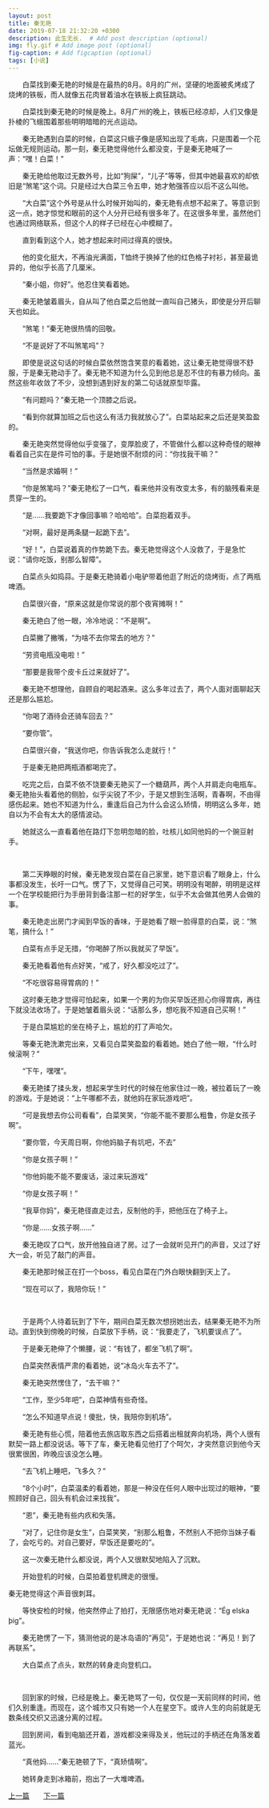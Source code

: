```yaml
---
layout: post
title: 秦无艳
date: 2019-07-18 21:32:20 +0300
description: 此生无长.  # Add post description (optional)
img: fly.gif # Add image post (optional)
fig-caption: # Add figcaption (optional)
tags: [小说]
---
```


&emsp;&emsp;白菜找到秦无艳的时候是在最热的8月。8月的广州，坚硬的地面被炙烤成了烧烤的铁板，而人就像五花肉冒着油水在铁板上疯狂跳动。

&emsp;&emsp;白菜找到秦无艳的时候是晚上。8月广州的晚上，铁板已经凉却，人们又像是扑棱的飞蛾围着那些明明暗暗的光点运动。

&emsp;&emsp;秦无艳遇到白菜的时候，白菜这只蛾子像是感知出现了毛病，只是围着一个花坛做无规则运动。那一刻，秦无艳觉得他什么都没变，于是秦无艳喊了一声：“嘿！白菜！”

&emsp;&emsp;秦无艳给他取过无数外号，比如“狗屎”，“儿子”等等，但其中她最喜欢的却依旧是“煞笔”这个词。只是经过大白菜三令五申，她才勉强答应以后不这么叫他。

&emsp;&emsp;“大白菜”这个外号是从什么时候开始叫的，秦无艳有点想不起来了。等意识到这一点，她才惊觉和眼前的这个人分开已经有很多年了。在这很多年里，虽然他们也通过网络联系，但这个人的样子已经在心中模糊了。

&emsp;&emsp;直到看到这个人，她才想起来时间过得真的很快。

&emsp;&emsp;他的变化挺大，不再油光满面，T恤终于换掉了他的红色格子衬衫，甚至最诡异的，他似乎长高了几厘米。

&emsp;&emsp;“秦小姐，你好”。他忍住笑看着她。

&emsp;&emsp;秦无艳皱着眉头，自从叫了他白菜之后他就一直叫自己猪头，即使是分开后聊天也如此。

&emsp;&emsp;“煞笔！”秦无艳很热情的回敬。

&emsp;&emsp;“不是说好了不叫煞笔吗”？

&emsp;&emsp;即使是说这句话的时候白菜依然饱含笑意的看着她，这让秦无艳觉得很不舒服，于是秦无艳动手了。秦无艳不知道为什么见到他总是忍不住的有暴力倾向。虽然这些年收敛了不少，没想到遇到好友的第二句话就原型毕露。

&emsp;&emsp;“有问题吗？”秦无艳一个顶膝之后说。

&emsp;&emsp;“看到你就算加班之后也这么有活力我就放心了”。白菜站起来之后还是笑盈盈的。

&emsp;&emsp;秦无艳突然觉得他似乎变强了，变厚脸皮了，不管做什么都以这种奇怪的眼神看着自己实在是件可怕的事。于是她很不耐烦的问：“你找我干嘛？”

&emsp;&emsp;“当然是求婚啊！”

&emsp;&emsp;“你是煞笔吗？”秦无艳松了一口气，看来他并没有改变太多，有的脑残看来是贯穿一生的。

&emsp;&emsp;“是……我要跪下才像回事嘛？哈哈哈”。白菜抱着双手。

&emsp;&emsp;“对啊，最好是两条腿一起跪下去”。

&emsp;&emsp;“好！”，白菜说着真的作势跪下去。秦无艳觉得这个人没救了，于是急忙说：“请你吃饭，别那么智障”。

&emsp;&emsp;白菜点头如捣蒜。于是秦无艳骑着小电驴带着他逛了附近的烧烤街，点了两瓶啤酒。

&emsp;&emsp;白菜很兴奋，“原来这就是你常说的那个夜宵摊啊！”

&emsp;&emsp;秦无艳白了他一眼，冷冷地说：“不是啊”。

&emsp;&emsp;白菜撇了撇嘴，“为啥不去你常去的地方？”

&emsp;&emsp;“劳资电瓶没电啦！”

&emsp;&emsp;“那要是我带个皮卡丘过来就好了”。

&emsp;&emsp;秦无艳不想理他，自顾自的喝起酒来。这么多年过去了，两个人面对面聊起天还是那么尴尬。

&emsp;&emsp;“你喝了酒待会还骑车回去？”

&emsp;&emsp;“要你管”。

&emsp;&emsp;白菜很兴奋，“我送你吧，你告诉我怎么走就行！”

&emsp;&emsp;于是秦无艳把两瓶酒都喝完了。

&emsp;&emsp;吃完之后，白菜不依不饶要秦无艳买了一个糖葫芦，两个人并肩走向电瓶车。秦无艳抬头看着他的侧脸，似乎尖锐了不少，于是又想到生活啊，青春啊，不由得感伤起来。她也不知道为什么，重逢后自己为什么会这么矫情，明明这么多年，她自以为不会有太大的感情波动。

&emsp;&emsp;她就这么一直看着他在路灯下忽明忽暗的脸，吐核儿如同他妈的一个豌豆射手。

&nbsp;

&emsp;&emsp;第二天睁眼的时候，秦无艳发现白菜在自己家里，她下意识看了眼身上，什么事都没发生，长吁一口气。愣了下，又觉得自己可笑。明明没有喝醉，明明是这样一个在学校能把行为手册背到备注那一栏的好学生，似乎不太会做其他男人会做的事。

&emsp;&emsp;秦无艳走出房门才闻到早饭的香味，于是她看了眼一脸得意的白菜，说：“煞笔，搞什么！”

&emsp;&emsp;白菜有点手足无措，“你喝醉了所以我就买了早饭”。

&emsp;&emsp;秦无艳看着他有点好笑，“戒了，好久都没吃过了”。

&emsp;&emsp;“不吃很容易得胃病的！”

&emsp;&emsp;这时秦无艳才觉得可怕起来，如果一个男的为你买早饭还担心你得胃病，再往下就没法收场了。于是她皱着眉头说：“话那么多，想吃我不知道自己买啊！”

&emsp;&emsp;于是白菜尴尬的坐在椅子上，尴尬的打了声哈欠。

&emsp;&emsp;等秦无艳洗漱完出来，又看见白菜笑盈盈的看着她。她白了他一眼，“什么时候滚啊？”

&emsp;&emsp;“下午，嘿嘿”。

&emsp;&emsp;秦无艳揉了揉头发，想起来学生时代的时候在他家住过一晚，被拉着玩了一晚的游戏。于是她说：“上午哪都不去，就他妈在家玩游戏吧”。

&emsp;&emsp;“可是我想去你公司看看”，白菜笑笑，“你能不能不要那么粗鲁，你是女孩子啊”。

&emsp;&emsp;“要你管，今天周日啊，你他妈脑子有坑吧，不去”

&emsp;&emsp;“你是女孩子啊！”

&emsp;&emsp;“你他妈能不能不要废话，滚过来玩游戏”

&emsp;&emsp;“你是女孩子啊！”

&emsp;&emsp;“我草你妈”，秦无艳径直走过去，反制他的手，把他压在了椅子上。

&emsp;&emsp;“你是……女孩子啊……”

&emsp;&emsp;秦无艳叹了口气，放开他独自进了房。过了一会就听见开门的声音，又过了好大一会，听见了敲门的声音。

&emsp;&emsp;秦无艳那时候正在打一个boss，看见白菜在门外白眼快翻到天上了。

&emsp;&emsp;“现在可以了，我陪你玩！”

&nbsp;

&emsp;&emsp;于是两个人待着玩到了下午，期间白菜无数次想拐她出去，结果秦无艳不为所动。直到快到傍晚的时候，白菜放下手柄，说：“我要走了，飞机要误点了”。

&emsp;&emsp;于是秦无艳伸了个懒腰，说：“有钱了，都坐飞机了啊”。

&emsp;&emsp;白菜突然表情严肃的看着她，说“冰岛火车去不了”。

&emsp;&emsp;秦无艳突然愣住了，“去干嘛？”

&emsp;&emsp;“工作，至少5年吧”，白菜神情有些奇怪。

&emsp;&emsp;“怎么不知道早点说！傻批，快，我陪你到机场”。

&emsp;&emsp;秦无艳有些心慌，陪着他去旅店取东西之后搭着出租就奔向机场，两个人很有默契一路上都没说话。等下了车，秦无艳看见他打了个呵欠，才突然意识到他今天很累很困，昨晚应该没怎么睡。

&emsp;&emsp;“去飞机上睡吧，飞多久？”

&emsp;&emsp;“8个小时”，白菜温柔的看着她，那是一种没在任何人眼中出现过的眼神，“要照顾好自己，回头有机会过来找我”。

&emsp;&emsp;“恩”，秦无艳有些内疚和失落。

&emsp;&emsp;“对了，记住你是女生”，白菜笑笑，“别那么粗鲁，不然别人不把你当妹子看了，会吃亏的。对自己要好，早饭还是要吃的”。

&emsp;&emsp;这一次秦无艳什么都没说，两个人又很默契地陷入了沉默。

&emsp;&emsp;开始登机的时候，白菜拍着登机牌走的很慢。

秦无艳觉得这个声音很刺耳。

&emsp;&emsp;等快安检的时候，他突然停止了拍打，无限感伤地对秦无艳说：“Ég elska þig”。

&emsp;&emsp;秦无艳愣了一下，猜测他说的是冰岛语的“再见”，于是她也说：“再见！到了再联系”。

&emsp;&emsp;大白菜点了点头，默然的转身走向登机口。

&nbsp;

&emsp;&emsp;回到家的时候，已经是晚上。秦无艳骂了一句，仅仅是一天前同样的时间，他们久别重逢。而现在，这个城市又只有她一个人在星空下。或许人生的向前就是无数条线交织又迅速分离的过程。

&emsp;&emsp;回到房间，看到电脑还开着，游戏都没来得及关，他玩过的手柄还在角落发着蓝光。

&emsp;&emsp;“真他妈……”秦无艳顿了下，“真矫情啊”。

&emsp;&emsp;她转身走到冰箱前，抱出了一大堆啤酒。

[上一篇](../writting3/)&emsp;&emsp;[下一篇](../writting5/)
